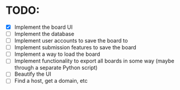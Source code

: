 # TODO:
- [x] Implement the board UI
- [ ] Implement the database
- [ ] Implement user accounts to save the board to
- [ ] Implement submission features to save the board
- [ ] Implement a way to load the board
- [ ] Implement functionality to export all boards in some way (maybe through a separate Python script)
- [ ] Beautify the UI
- [ ] Find a host, get a domain, etc